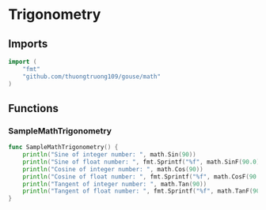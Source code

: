 # Trigonometry

## Imports

```go
import (
	"fmt"
	"github.com/thuongtruong109/gouse/math"
)
```
## Functions


### SampleMathTrigonometry

```go
func SampleMathTrigonometry() {
	println("Sine of integer number: ", math.Sin(90))
	println("Sine of float number: ", fmt.Sprintf("%f", math.SinF(90.0)))
	println("Cosine of integer number: ", math.Cos(90))
	println("Cosine of float number: ", fmt.Sprintf("%f", math.CosF(90.0)))
	println("Tangent of integer number: ", math.Tan(90))
	println("Tangent of float number: ", fmt.Sprintf("%f", math.TanF(90.0)))
}
```
